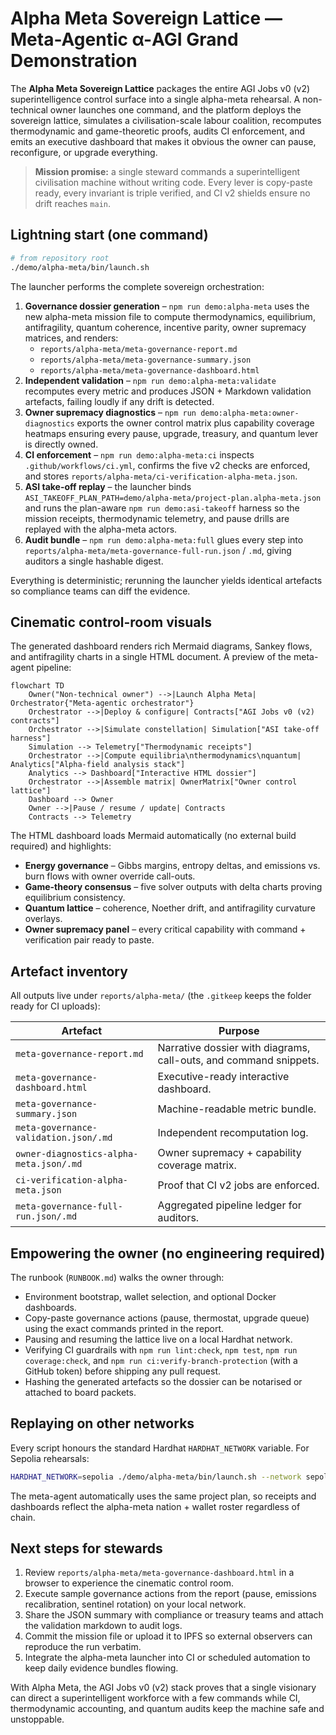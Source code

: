 # Alpha Meta Sovereign Lattice — Meta-Agentic α-AGI Grand Demonstration

The **Alpha Meta Sovereign Lattice** packages the entire AGI Jobs v0 (v2) superintelligence control surface into a single
alpha-meta rehearsal. A non-technical owner launches one command, and the platform deploys the sovereign lattice, simulates a
civilisation-scale labour coalition, recomputes thermodynamic and game-theoretic proofs, audits CI enforcement, and emits an
executive dashboard that makes it obvious the owner can pause, reconfigure, or upgrade everything.

> **Mission promise:** a single steward commands a superintelligent civilisation machine without writing code. Every lever is
> copy-paste ready, every invariant is triple verified, and CI v2 shields ensure no drift reaches `main`.

## Lightning start (one command)

```bash
# from repository root
./demo/alpha-meta/bin/launch.sh
```

The launcher performs the complete sovereign orchestration:

1. **Governance dossier generation** – `npm run demo:alpha-meta` uses the new alpha-meta mission file to compute thermodynamics,
   equilibrium, antifragility, quantum coherence, incentive parity, owner supremacy matrices, and renders:
   - `reports/alpha-meta/meta-governance-report.md`
   - `reports/alpha-meta/meta-governance-summary.json`
   - `reports/alpha-meta/meta-governance-dashboard.html`
2. **Independent validation** – `npm run demo:alpha-meta:validate` recomputes every metric and produces JSON + Markdown
   validation artefacts, failing loudly if any drift is detected.
3. **Owner supremacy diagnostics** – `npm run demo:alpha-meta:owner-diagnostics` exports the owner control matrix plus capability
   coverage heatmaps ensuring every pause, upgrade, treasury, and quantum lever is directly owned.
4. **CI enforcement** – `npm run demo:alpha-meta:ci` inspects `.github/workflows/ci.yml`, confirms the five v2 checks are enforced,
   and stores `reports/alpha-meta/ci-verification-alpha-meta.json`.
5. **ASI take-off replay** – the launcher binds `ASI_TAKEOFF_PLAN_PATH=demo/alpha-meta/project-plan.alpha-meta.json` and runs the
   plan-aware `npm run demo:asi-takeoff` harness so the mission receipts, thermodynamic telemetry, and pause drills are replayed
   with the alpha-meta actors.
6. **Audit bundle** – `npm run demo:alpha-meta:full` glues every step into `reports/alpha-meta/meta-governance-full-run.json`
   / `.md`, giving auditors a single hashable digest.

Everything is deterministic; rerunning the launcher yields identical artefacts so compliance teams can diff the evidence.

## Cinematic control-room visuals

The generated dashboard renders rich Mermaid diagrams, Sankey flows, and antifragility charts in a single HTML document.
A preview of the meta-agent pipeline:

```mermaid
flowchart TD
    Owner("Non-technical owner") -->|Launch Alpha Meta| Orchestrator{"Meta-agentic orchestrator"}
    Orchestrator -->|Deploy & configure| Contracts["AGI Jobs v0 (v2) contracts"]
    Orchestrator -->|Simulate constellation| Simulation["ASI take-off harness"]
    Simulation --> Telemetry["Thermodynamic receipts"]
    Orchestrator -->|Compute equilibria\nthermodynamics\nquantum| Analytics["Alpha-field analysis stack"]
    Analytics --> Dashboard["Interactive HTML dossier"]
    Orchestrator -->|Assemble matrix| OwnerMatrix["Owner control lattice"]
    Dashboard --> Owner
    Owner -->|Pause / resume / update| Contracts
    Contracts --> Telemetry
```

The HTML dashboard loads Mermaid automatically (no external build required) and highlights:

- **Energy governance** – Gibbs margins, entropy deltas, and emissions vs. burn flows with owner override call-outs.
- **Game-theory consensus** – five solver outputs with delta charts proving equilibrium consistency.
- **Quantum lattice** – coherence, Noether drift, and antifragility curvature overlays.
- **Owner supremacy panel** – every critical capability with command + verification pair ready to paste.

## Artefact inventory

All outputs live under `reports/alpha-meta/` (the `.gitkeep` keeps the folder ready for CI uploads):

| Artefact | Purpose |
| --- | --- |
| `meta-governance-report.md` | Narrative dossier with diagrams, call-outs, and command snippets. |
| `meta-governance-dashboard.html` | Executive-ready interactive dashboard. |
| `meta-governance-summary.json` | Machine-readable metric bundle. |
| `meta-governance-validation.json/.md` | Independent recomputation log. |
| `owner-diagnostics-alpha-meta.json/.md` | Owner supremacy + capability coverage matrix. |
| `ci-verification-alpha-meta.json` | Proof that CI v2 jobs are enforced. |
| `meta-governance-full-run.json/.md` | Aggregated pipeline ledger for auditors. |

## Empowering the owner (no engineering required)

The runbook (`RUNBOOK.md`) walks the owner through:

- Environment bootstrap, wallet selection, and optional Docker dashboards.
- Copy-paste governance actions (pause, thermostat, upgrade queue) using the exact commands printed in the report.
- Pausing and resuming the lattice live on a local Hardhat network.
- Verifying CI guardrails with `npm run lint:check`, `npm test`, `npm run coverage:check`, and `npm run ci:verify-branch-protection`
  (with a GitHub token) before shipping any pull request.
- Hashing the generated artefacts so the dossier can be notarised or attached to board packets.

## Replaying on other networks

Every script honours the standard Hardhat `HARDHAT_NETWORK` variable. For Sepolia rehearsals:

```bash
HARDHAT_NETWORK=sepolia ./demo/alpha-meta/bin/launch.sh --network sepolia --compose
```

The meta-agent automatically uses the same project plan, so receipts and dashboards reflect the alpha-meta nation + wallet roster
regardless of chain.

## Next steps for stewards

1. Review `reports/alpha-meta/meta-governance-dashboard.html` in a browser to experience the cinematic control room.
2. Execute sample governance actions from the report (pause, emissions recalibration, sentinel rotation) on your local network.
3. Share the JSON summary with compliance or treasury teams and attach the validation markdown to audit logs.
4. Commit the mission file or upload it to IPFS so external observers can reproduce the run verbatim.
5. Integrate the alpha-meta launcher into CI or scheduled automation to keep daily evidence bundles flowing.

With Alpha Meta, the AGI Jobs v0 (v2) stack proves that a single visionary can direct a superintelligent workforce with a few
commands while CI, thermodynamic accounting, and quantum audits keep the machine safe and unstoppable.
